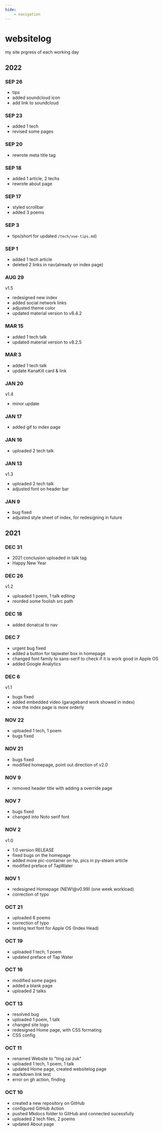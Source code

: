 ```yaml
---
hide:   
    - navigation
---
```


# websitelog

my site prgress of each working day

## 2022

### SEP 26
- tips
- added soundcloud icon
- add link to soundcloud
### SEP 23
- added 1 tech
- revised some pages
### SEP 20
- rewrote meta title tag
### SEP 18
- added 1 article, 2 techs
- rewrote about page
### SEP 17
- styled scrollbar
- added 3 poems
### SEP 3
- tips(short for updated `/tech/vue-tips.md`)
### SEP 1
- added 1 tech article
- deleted 2 links in nav(already on index page)
### AUG 29
v1.5
- redesigned new index
- added social network links
- adjusted theme color
- updated material version to v8.4.2

### MAR 15

- added 1 tech talk
- updated material version to v8.2.5

### MAR 3

- added 1 tech talk
- update KanaKill card & link

### JAN 20
v1.4

- minor update

### JAN 17

- added gif to index page

### JAN 16

- uploaded 2 tech talk


### JAN 13
v1.3

- uploaded 2 tech talk
- adjusted font on header bar


### JAN 9

- bug fixed
- adjusted style sheet of index, for redesigning in future


## 2021


### DEC 31

- 2021 conclusion uploaded in talk tag
- Happy New Year 


### DEC 26
v1.2

- uploaded 1 poem, 1 talk editing
- reorded some foolish src path


### DEC 18

- added donatcal to nav


### DEC 7

- urgent bug fixed
- added a button for tapwater box in homepage
- changed font family to sans-serif to check if it is work good in Apple OS
- added Google Analytics


### DEC 6
v1.1

- bugs fixed
- added embedded video (garageband work showed in index)
- now the index page is more orderly


### NOV 22

- uploaded 1 tech, 1 poem
- bugs fixed


### NOV 21

- bugs fixed
- modified homepage, point out direction of v2.0


### NOV 9

- removed header title with adding a override page


### NOV 7

- bugs fixed
- changed into Noto serif font


### NOV 2
v1.0
- 1.0 version RELEASE
- fixed bugs on the homepage
- added more pic-container on hp, pics in py-steam article
- modified preface of TapWater


### NOV 1

- redesigned Homepage (NEW!@v0.99) (one week workload)
- correction of typo


### OCT 21

- uploaded 6 poems
- correction of typo
- testing text font for Apple OS (Index Head)


### OCT 19

- uploaded 1 tech, 1 poem
- updated preface of Tap Water


### OCT 16

- modified some pages
- added a blank page
- uploaded 2 talks


### OCT 13

- resolved bug
- uploaded 1 poem, 1 talk
- changed site logo
- redesigned Home page, with CSS formating
- CSS config


### OCT 11

- renamed Website to "ting zai zuk"
- uploaded 1 tech, 1 poem, 1 talk
- updated Home page, created websitelog page
- markdown link test
- error on gh action, finding


### OCT 10

- created a new repository on GitHub
- configured GitHub Action
- pushed Mkdocs folder to GitHub and connected sucessfully
- uploaded 2 tech files, 2 poems
- updated About page































































